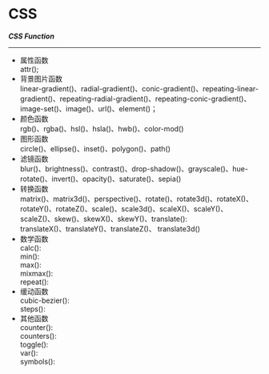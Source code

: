 # CSS  
***CSS Function***
******

* 属性函数  
attr();  
* 背景图片函数  
linear-gradient()、radial-gradient()、conic-gradient()、repeating-linear-gradient()、repeating-radial-gradient()、repeating-conic-gradient()、image-set()、image()、url()、element()；  
* 颜色函数  
rgb()、rgba()、hsl()、hsla()、hwb()、color-mod()  
* 图形函数  
circle()、ellipse()、inset()、polygon()、path()  
* 滤镜函数  
blur()、brightness()、contrast()、drop-shadow()、grayscale()、hue-rotate()、invert()、opacity()、saturate()、sepia()  
* 转换函数  
matrix()、matrix3d()、perspective()、rotate()、rotate3d()、rotateX()、rotateY()、rotateZ()、scale()、scale3d()、scaleX()、scaleY()、scaleZ()、skew()、skewX()、skewY()、translate():  
translateX()、translateY()、translateZ()、
translate3d()  
* 数学函数  
calc():  
min():  
max():  
mixmax():  
repeat():  
* 缓动函数  
cubic-bezier():  
steps():  
* 其他函数  
counter():  
counters():  
toggle():  
var():  
symbols(): 
